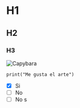 # H1
## H2
### H3

![Capybara](https://play-lh.googleusercontent.com/qPhicF9zFY_Ya0xQm9RsTcCIKnjTb2gW5lAvzow6WgiodIOBMKyeAHaS4bh2WZN9BCU)

```
print("Me gusta el arte")
```

- [x] Si
- [ ] No
- [ ] No s

